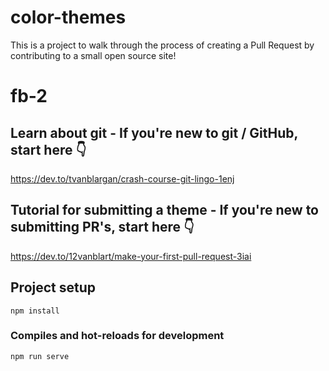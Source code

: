 # color-themes

This is a project to walk through the process of creating a Pull Request by contributing to a small open source site! 
# fb-2

## Learn about git - If you're new to git / GitHub, start here 👇
https://dev.to/tvanblargan/crash-course-git-lingo-1enj

## Tutorial for submitting a theme - If you're new to submitting PR's, start here 👇
https://dev.to/12vanblart/make-your-first-pull-request-3iai

## Project setup
```
npm install
```

### Compiles and hot-reloads for development
```
npm run serve
```
